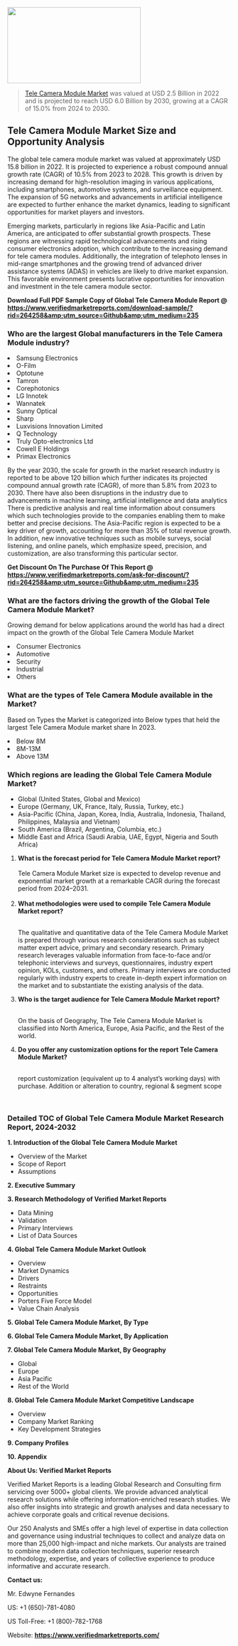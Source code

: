 <img src="https://ffe5etoiles.com/wp-content/uploads/2024/12/MST1-300x171.png" alt="" width="300" height="171" class="alignnone size-medium wp-image-20088" /><blockquote><p><p><a href="https://www.verifiedmarketreports.com/download-sample/?rid=264258&utm_source=Github&utm_medium=235" target="_blank">Tele Camera Module Market</a> was valued at USD 2.5 Billion in 2022 and is projected to reach USD 6.0 Billion by 2030, growing at a CAGR of 15.0% from 2024 to 2030.</p></blockquote><p><h2>Tele Camera Module Market Size and Opportunity Analysis</h2> <p>The global tele camera module market was valued at approximately USD 15.8 billion in 2022. It is projected to experience a robust compound annual growth rate (CAGR) of 10.5% from 2023 to 2028. This growth is driven by increasing demand for high-resolution imaging in various applications, including smartphones, automotive systems, and surveillance equipment. The expansion of 5G networks and advancements in artificial intelligence are expected to further enhance the market dynamics, leading to significant opportunities for market players and investors.</p> <p>Emerging markets, particularly in regions like Asia-Pacific and Latin America, are anticipated to offer substantial growth prospects. These regions are witnessing rapid technological advancements and rising consumer electronics adoption, which contribute to the increasing demand for tele camera modules. Additionally, the integration of telephoto lenses in mid-range smartphones and the growing trend of advanced driver assistance systems (ADAS) in vehicles are likely to drive market expansion. This favorable environment presents lucrative opportunities for innovation and investment in the tele camera module sector.</p> </p><p class=""><strong>Download Full PDF Sample Copy of Global Tele Camera Module Report @ <a href="https://www.verifiedmarketreports.com/download-sample/?rid=264258&amp;utm_source=Github&amp;utm_medium=235" target="_blank">https://www.verifiedmarketreports.com/download-sample/?rid=264258&amp;utm_source=Github&amp;utm_medium=235</a></strong></p><h3 id="" class="">Who are the largest Global manufacturers in the Tele Camera Module industry?</h3><p><li>Samsung Electronics</li><li> O-Film</li><li> Optotune</li><li> Tamron</li><li> Corephotonics</li><li> LG Innotek</li><li> Wannatek</li><li> Sunny Optical</li><li> Sharp</li><li> Luxvisions Innovation Limited</li><li> Q Technology</li><li> Truly Opto-electronics Ltd</li><li> Cowell E Holdings</li><li> Primax Electronics</li></p><div class=""><div class="" dir="" data-message-author-role="" data-message-id="" data-message-model-slug=""><div class=""><div class=""><div class=""><div class="" dir="" data-message-author-role="" data-message-id="" data-message-model-slug=""><div class=""><div class=""><p>By the year 2030, the scale for growth in the market research industry is reported to be above 120 billion which further indicates its projected compound annual growth rate (CAGR), of more than 5.8% from 2023 to 2030. There have also been disruptions in the industry due to advancements in machine learning, artificial intelligence and data analytics There is predictive analysis and real time information about consumers which such technologies provide to the companies enabling them to make better and precise decisions. The Asia-Pacific region is expected to be a key driver of growth, accounting for more than 35% of total revenue growth. In addition, new innovative techniques such as mobile surveys, social listening, and online panels, which emphasize speed, precision, and customization, are also transforming this particular sector.</p><p><strong>Get Discount On The Purchase Of This Report @&nbsp; <a href="https://www.verifiedmarketreports.com/ask-for-discount/?rid=264258&amp;utm_source=Github&amp;utm_medium=235" target="_blank">https://www.verifiedmarketreports.com/ask-for-discount/?rid=264258&amp;utm_source=Github&amp;utm_medium=235</a></strong></p></div></div></div></div></div></div></div></div><h3 id="" class="">What are the factors driving the growth of the Global Tele Camera Module Market?</h3><p id="" class="">Growing demand for below applications around the world has had a direct impact on the growth of the Global Tele Camera Module Market</p><p id="" class=""><li>Consumer Electronics</li><li> Automotive</li><li> Security</li><li> Industrial</li><li> Others</li></p><h3 id="" class="">What are the types of Tele Camera Module available in the Market?</h3><p id="" class="">Based on Types the Market is categorized into Below types that held the largest Tele Camera Module market share In 2023.</p><p id="" class=""><li>Below 8M</li><li> 8M-13M</li><li> Above 13M</li></p><h3 id="" class="">Which regions are leading the Global Tele Camera Module Market?</h3><ul><li>Global (United States, Global and Mexico)</li><li>Europe (Germany, UK, France, Italy, Russia, Turkey, etc.)</li><li>Asia-Pacific (China, Japan, Korea, India, Australia, Indonesia, Thailand, Philippines, Malaysia and Vietnam)</li><li>South America (Brazil, Argentina, Columbia, etc.)</li><li>Middle East and Africa (Saudi Arabia, UAE, Egypt, Nigeria and South Africa)</li></ul><p><ol><li><strong>What is the forecast period for Tele Camera Module Market report?<br /></strong><br /><span data-sheets-root="1" data-sheets-value="{&quot;1&quot;:2,&quot;2&quot;:&quot;XXXX size is expected to develop revenue and exponential market growth at a remarkable CAGR during the forecast period from 2024&ndash;2030.&quot;}" data-sheets-userformat="{&quot;2&quot;:12674,&quot;4&quot;:{&quot;1&quot;:2,&quot;2&quot;:16776960},&quot;10&quot;:2,&quot;11&quot;:0,&quot;15&quot;:&quot;Arial&quot;,&quot;16&quot;:12}">Tele Camera Module Market size is expected to develop revenue and exponential market growth at a remarkable CAGR during the forecast period from 2024&ndash;2031.</span><br /><br /></li><li><strong>What methodologies were used to compile Tele Camera Module Market report?<br /><br /></strong><p>The qualitative and quantitative data of the&nbsp;Tele Camera Module Market is prepared through various research considerations such as subject matter expert advice, primary and secondary research. Primary research leverages valuable information from face-to-face and/or telephonic interviews and surveys, questionnaires, industry expert opinion, KOLs, customers, and others. Primary interviews are conducted regularly with industry experts to create in-depth expert information on the market and to substantiate the existing analysis of the data.&nbsp;</p></li><li><strong>Who is the target audience for Tele Camera Module Market report?<br /><br /></strong><p>On the basis of Geography, The&nbsp;Tele Camera Module Market is classified into North America, Europe, Asia Pacific, and the Rest of the world.</p></li><li><strong>Do you offer any customization options for the report Tele Camera Module Market?<br /><br /></strong><p>report customization (equivalent up to 4 analyst&rsquo;s working days) with purchase. Addition or alteration to country, regional &amp; segment scope</p><p>&nbsp;</p></li></ol></p><h3 id="" class="">Detailed TOC of Global Tele Camera Module Market Research Report, 2024-2032</h3><p id="" class=""><strong>1. Introduction of the Global Tele Camera Module Market</strong></p><ul><li>Overview of the Market</li><li>Scope of Report</li><li>Assumptions</li></ul><p id="" class=""><strong>2. Executive Summary</strong></p><p id="" class=""><strong>3. Research Methodology of&nbsp;Verified Market Reports</strong></p><ul><li>Data Mining</li><li>Validation</li><li>Primary Interviews</li><li>List of Data Sources</li></ul><p id="" class=""><strong>4. Global Tele Camera Module Market Outlook</strong></p><ul><li>Overview</li><li>Market Dynamics</li><li>Drivers</li><li>Restraints</li><li>Opportunities</li><li>Porters Five Force Model</li><li>Value Chain Analysis</li></ul><p id="" class=""><strong>5. Global Tele Camera Module Market, By&nbsp;Type</strong></p><p id="" class=""><strong>6. Global Tele Camera Module Market, By Application</strong></p><p id="" class=""><strong>7. Global Tele Camera Module Market, By Geography</strong></p><ul><li>Global</li><li>Europe</li><li>Asia Pacific</li><li>Rest of the World</li></ul><p id="" class=""><strong>8. Global Tele Camera Module Market Competitive Landscape</strong></p><ul><li>Overview</li><li>Company Market Ranking</li><li>Key Development Strategies</li></ul><p id="" class=""><strong>9. Company Profiles</strong></p><p id="" class=""><strong>10. Appendix</strong></p><p id="" class=""><strong>About Us: Verified Market Reports</strong></p><p id="" class="">Verified Market Reports is a leading Global Research and Consulting firm servicing over 5000+ global clients. We provide advanced analytical research solutions while offering information-enriched research studies. We also offer insights into strategic and growth analyses and data necessary to achieve corporate goals and critical revenue decisions.</p><p id="" class="">Our 250 Analysts and SMEs offer a high level of expertise in data collection and governance using industrial techniques to collect and analyze data on more than 25,000 high-impact and niche markets. Our analysts are trained to combine modern data collection techniques, superior research methodology, expertise, and years of collective experience to produce informative and accurate research.</p><p id="" class=""><strong>Contact us:</strong></p><p id="" class="">Mr. Edwyne Fernandes</p><p id="" class="">US: +1 (650)-781-4080</p><p id="" class="">US Toll-Free: +1 (800)-782-1768</p><p id="" class="">Website: <a target="" data-test-app-aware-link=""><strong>https://www.verifiedmarketreports.com/</strong></a></p>
